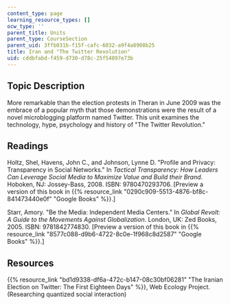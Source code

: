```yaml
---
content_type: page
learning_resource_types: []
ocw_type: ''
parent_title: Units
parent_type: CourseSection
parent_uid: 3ffb031b-f15f-cafc-6032-a9f4a8908b25
title: Iran and "The Twitter Revolution"
uid: cddbfabd-f459-d730-d78c-25f54897e73b
---
```


Topic Description
-----------------

More remarkable than the election protests in Theran in June 2009 was the embrace of a popular myth that those demonstrations were the result of a novel microblogging platform named Twitter. This unit examines the technology, hype, psychology and history of "The Twitter Revolution."

Readings
--------

Holtz, Shel, Havens, John C., and Johnson, Lynne D. "Profile and Privacy: Transparency in Social Networks." In _Tactical Transparency: How Leaders Can Leverage Social Media to Maximize Value and Build their Brand_. Hoboken, NJ: Jossey-Bass, 2008. ISBN: 9780470293706. \[Preview a version of this book in {{% resource_link "0290c909-5513-4876-bf8c-841473440e0f" "Google Books" %}}.\]

Starr, Amory. "Be the Media: Independent Media Centers." In _Global Revolt: A Guide to the Movements Against Globalization_. London, UK: Zed Books, 2005. ISBN: 9781842774830. \[Preview a version of this book in {{% resource_link "8577c088-d9b6-4722-8c0e-1f968c8d2587" "Google Books" %}}.\]

Resources
---------

{{% resource_link "bd1d9338-df6a-472c-b147-08c30bf06281" "The Iranian Election on Twitter: The First Eighteen Days" %}}, Web Ecology Project. (Researching quantized social interaction)